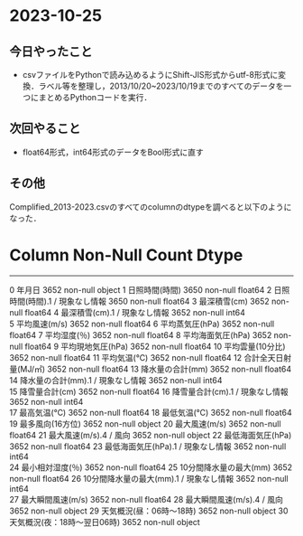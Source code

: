 # 2023-10-25

## 今日やったこと
- csvファイルをPythonで読み込めるようにShift-JIS形式からutf-8形式に変換．ラベル等を整理し，2013/10/20~2023/10/19までのすべてのデータを一つにまとめるPythonコードを実行．

## 次回やること
- float64形式，int64形式のデータをBool形式に直す

## その他
Complified_2013-2023.csvのすべてのcolumnのdtypeを調べると以下のようになった．
 #   Column                     Non-Null Count  Dtype  
---  ------                     --------------  -----  
 0   年月日                        3652 non-null   object 
 1   日照時間(時間)                   3650 non-null   float64
 2   日照時間(時間).1 / 現象なし情報        3650 non-null   float64
 3   最深積雪(cm)                   3652 non-null   float64
 4   最深積雪(cm).1 / 現象なし情報        3652 non-null   int64  
 5   平均風速(m/s)                  3652 non-null   float64
 6   平均蒸気圧(hPa)                 3652 non-null   float64
 7   平均湿度(％)                    3652 non-null   float64
 8   平均海面気圧(hPa)                3652 non-null   float64
 9   平均現地気圧(hPa)                3652 non-null   float64
 10  平均雲量(10分比)                 3652 non-null   float64
 11  平均気温(℃)                    3652 non-null   float64
 12  合計全天日射量(MJ/㎡)              3652 non-null   float64
 13  降水量の合計(mm)                 3652 non-null   float64
 14  降水量の合計(mm).1 / 現象なし情報      3652 non-null   int64  
 15  降雪量合計(cm)                  3652 non-null   float64
 16  降雪量合計(cm).1 / 現象なし情報       3652 non-null   int64  
 17  最高気温(℃)                    3652 non-null   float64
 18  最低気温(℃)                    3652 non-null   float64
 19  最多風向(16方位)                 3652 non-null   object 
 20  最大風速(m/s)                  3652 non-null   float64
 21  最大風速(m/s).4 / 風向           3652 non-null   object 
 22  最低海面気圧(hPa)                3652 non-null   float64
 23  最低海面気圧(hPa).1 / 現象なし情報     3652 non-null   int64  
 24  最小相対湿度(％)                  3652 non-null   float64
 25  10分間降水量の最大(mm)             3652 non-null   float64
 26  10分間降水量の最大(mm).1 / 現象なし情報  3652 non-null   int64  
 27  最大瞬間風速(m/s)                3652 non-null   float64
 28  最大瞬間風速(m/s).4 / 風向         3652 non-null   object 
 29  天気概況(昼：06時～18時)            3652 non-null   object 
 30  天気概況(夜：18時～翌日06時)          3652 non-null   object 
